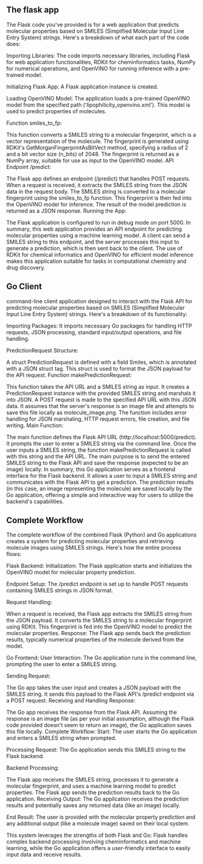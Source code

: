 ## The flask app
The Flask code you've provided is for a web application that predicts molecular properties based on SMILES (Simplified Molecular Input Line Entry System) strings. Here's a breakdown of what each part of the code does:

Importing Libraries: The code imports necessary libraries, including Flask for web application functionalities, RDKit for cheminformatics tasks, NumPy for numerical operations, and OpenVINO for running inference with a pre-trained model.

Initializing Flask App: A Flask application instance is created.

Loading OpenVINO Model: The application loads a pre-trained OpenVINO model from the specified path ('lipophilicity_openvino.xml'). This model is used to predict properties of molecules.

Function smiles_to_fp:

This function converts a SMILES string to a molecular fingerprint, which is a vector representation of the molecule.
The fingerprint is generated using RDKit's GetMorganFingerprintAsBitVect method, specifying a radius of 2 and a bit vector size (n_bits) of 2048.
The fingerprint is returned as a NumPy array, suitable for use as input to the OpenVINO model.
API Endpoint /predict:

The Flask app defines an endpoint (/predict) that handles POST requests.
When a request is received, it extracts the SMILES string from the JSON data in the request body.
The SMILES string is converted to a molecular fingerprint using the smiles_to_fp function.
This fingerprint is then fed into the OpenVINO model for inference.
The result of the model prediction is returned as a JSON response.
Running the App:

The Flask application is configured to run in debug mode on port 5000.
In summary, this web application provides an API endpoint for predicting molecular properties using a machine learning model. A client can send a SMILES string to this endpoint, and the server processes this input to generate a prediction, which is then sent back to the client. The use of RDKit for chemical informatics and OpenVINO for efficient model inference makes this application suitable for tasks in computational chemistry and drug discovery.

## Go Client
command-line client application designed to interact with the Flask API for predicting molecular properties based on SMILES (Simplified Molecular Input Line Entry System) strings. Here's a breakdown of its functionality:

Importing Packages: It imports necessary Go packages for handling HTTP requests, JSON processing, standard input/output operations, and file handling.

PredictionRequest Structure:

A struct PredictionRequest is defined with a field Smiles, which is annotated with a JSON struct tag. This struct is used to format the JSON payload for the API request.
Function makePredictionRequest:

This function takes the API URL and a SMILES string as input.
It creates a PredictionRequest instance with the provided SMILES string and marshals it into JSON.
A POST request is made to the specified API URL with this JSON data.
It assumes that the server's response is an image file and attempts to save this file locally as molecule_image.png.
The function includes error handling for JSON marshaling, HTTP request errors, file creation, and file writing.
Main Function:

The main function defines the Flask API URL (http://localhost:5000/predict).
It prompts the user to enter a SMILES string via the command line.
Once the user inputs a SMILES string, the function makePredictionRequest is called with this string and the API URL.
The main purpose is to send the entered SMILES string to the Flask API and save the response (expected to be an image) locally.
In summary, this Go application serves as a frontend interface for the Flask backend. It allows a user to input a SMILES string and communicates with the Flask API to get a prediction. The prediction results (in this case, an image representing the molecule) are saved locally by the Go application, offering a simple and interactive way for users to utilize the backend's capabilities.

## Complete Workflow
The complete workflow of the combined Flask (Python) and Go applications creates a system for predicting molecular properties and retrieving molecule images using SMILES strings. Here's how the entire process flows:

Flask Backend:
Initialization: The Flask application starts and initializes the OpenVINO model for molecular property prediction.

Endpoint Setup: The /predict endpoint is set up to handle POST requests containing SMILES strings in JSON format.

Request Handling:

When a request is received, the Flask app extracts the SMILES string from the JSON payload.
It converts the SMILES string to a molecular fingerprint using RDKit.
This fingerprint is fed into the OpenVINO model to predict the molecular properties.
Response: The Flask app sends back the prediction results, typically numerical properties of the molecule derived from the model.

Go Frontend:
User Interaction: The Go application runs in the command line, prompting the user to enter a SMILES string.

Sending Request:

The Go app takes the user input and creates a JSON payload with the SMILES string.
It sends this payload to the Flask API's /predict endpoint via a POST request.
Receiving and Handling Response:

The Go app receives the response from the Flask API.
Assuming the response is an image file (as per your initial assumption, although the Flask code provided doesn't seem to return an image), the Go application saves this file locally.
Complete Workflow:
Start: The user starts the Go application and enters a SMILES string when prompted.

Processing Request: The Go application sends this SMILES string to the Flask backend.

Backend Processing:

The Flask app receives the SMILES string, processes it to generate a molecular fingerprint, and uses a machine learning model to predict properties.
The Flask app sends the prediction results back to the Go application.
Receiving Output: The Go application receives the prediction results and potentially saves any returned data (like an image) locally.

End Result: The user is provided with the molecular property prediction and any additional output (like a molecule image) saved on their local system.

This system leverages the strengths of both Flask and Go: Flask handles complex backend processing involving cheminformatics and machine learning, while the Go application offers a user-friendly interface to easily input data and receive results.
